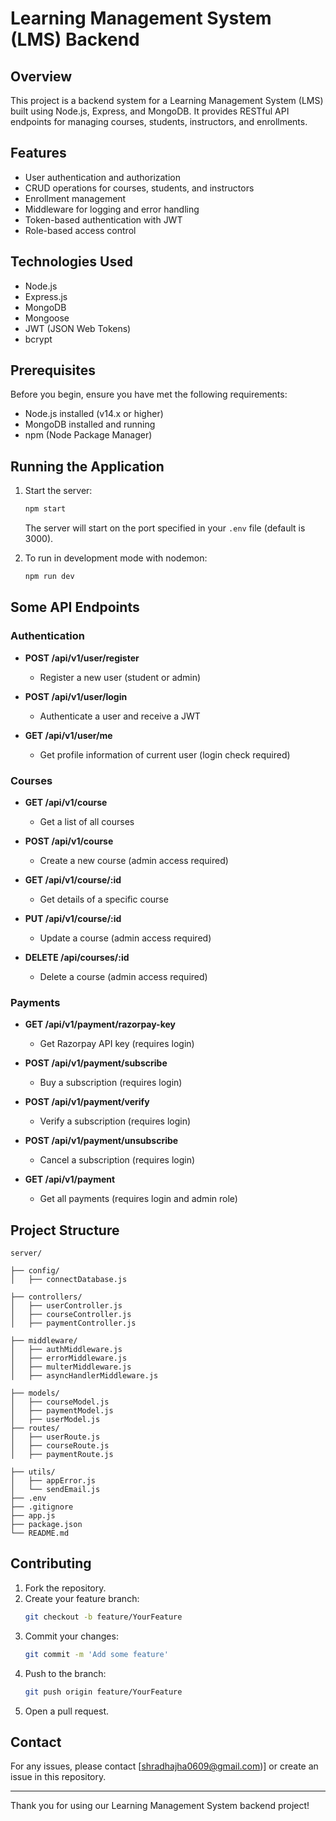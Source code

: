 # Learning Management System (LMS) Backend

## Overview

This project is a backend system for a Learning Management System (LMS) built using Node.js, Express, and MongoDB. It provides RESTful API endpoints for managing courses, students, instructors, and enrollments.

## Features

- User authentication and authorization
- CRUD operations for courses, students, and instructors
- Enrollment management
- Middleware for logging and error handling
- Token-based authentication with JWT
- Role-based access control

## Technologies Used

- Node.js
- Express.js
- MongoDB
- Mongoose
- JWT (JSON Web Tokens)
- bcrypt

## Prerequisites

Before you begin, ensure you have met the following requirements:

- Node.js installed (v14.x or higher)
- MongoDB installed and running
- npm (Node Package Manager)



## Running the Application

1. Start the server:
   ```bash
   npm start
   ```

   The server will start on the port specified in your `.env` file (default is 3000).

2. To run in development mode with nodemon:
   ```bash
   npm run dev
   ```

## Some API Endpoints

### Authentication

- **POST /api/v1/user/register**
  - Register a new user (student or admin)
  
- **POST /api/v1/user/login**
  - Authenticate a user and receive a JWT

- **GET /api/v1/user/me**
  - Get profile information of current user (login check required)

### Courses

- **GET /api/v1/course**
  - Get a list of all courses

- **POST /api/v1/course**
  - Create a new course (admin access required)

- **GET /api/v1/course/:id**
  - Get details of a specific course

- **PUT /api/v1/course/:id**
  - Update a course (admin access required)

- **DELETE /api/courses/:id**
  - Delete a course (admin access required)
### Payments
- **GET /api/v1/payment/razorpay-key**

    - Get Razorpay API key (requires login)

- **POST /api/v1/payment/subscribe**

    - Buy a subscription (requires login)

- **POST /api/v1/payment/verify**

   - Verify a subscription (requires login)

- **POST /api/v1/payment/unsubscribe**

   - Cancel a subscription (requires login)

- **GET /api/v1/payment**

    - Get all payments (requires login and admin role)
## Project Structure

```
server/

├── config/
│   ├── connectDatabase.js

├── controllers/
│   ├── userController.js
│   ├── courseController.js
│   ├── paymentController.js

├── middleware/
│   ├── authMiddleware.js
│   ├── errorMiddleware.js
│   ├── multerMiddleware.js
│   ├── asyncHandlerMiddleware.js

├── models/
│   ├── courseModel.js
│   ├── paymentModel.js
│   ├── userModel.js
├── routes/
│   ├── userRoute.js
│   ├── courseRoute.js
│   ├── paymentRoute.js

├── utils/
│   ├── appError.js
│   └── sendEmail.js
├── .env
├── .gitignore
├── app.js
├── package.json
└── README.md
```

## Contributing

1. Fork the repository.
2. Create your feature branch:
   ```bash
   git checkout -b feature/YourFeature
   ```
3. Commit your changes:
   ```bash
   git commit -m 'Add some feature'
   ```
4. Push to the branch:
   ```bash
   git push origin feature/YourFeature
   ```
5. Open a pull request.



## Contact

For any issues, please contact [shradhajha0609@gmail.com)] or create an issue in this repository.

---

Thank you for using our Learning Management System backend project!
